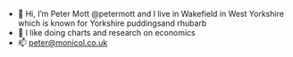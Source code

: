 - 👋 Hi, I’m Peter Mott @petermott and I live in Wakefield in West Yorkshire which is known for Yorkshire puddingsand rhubarb
- 👀 I like doing charts and research on economics
- 📫 peter@monicol.co.uk

<!---
petermott/petermott is a ✨ special ✨ repository because its `README.md` (this file) appears on your GitHub profile.
You can click the Preview link to take a look at your changes.
--->
